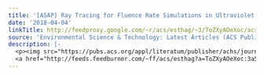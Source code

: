 ```yaml
---
title: '[ASAP] Ray Tracing for Fluence Rate Simulations in Ultraviolet Photoreactors'
date: '2018-04-04'
linkTitle: http://feedproxy.google.com/~r/acs/esthag/~3/ToZXyAOeXoc/acs.est.7b06250
source: 'Environmental Science & Technology: Latest Articles (ACS Publications)'
description: |-
  <p><img src="https://pubs.acs.org/appl/literatum/publisher/achs/journals/content/esthag/0/esthag.ahead-of-print/acs.est.7b06250/20180404/images/medium/es-2017-06250s_0010.gif" alt="TOC Graphic"/></p><div><cite>Environmental Science & Technology</cite></div><div>DOI: 10.1021/acs.est.7b06250</div><div class="feedflare">
  <a href="http://feeds.feedburner.com/~ff/acs/esthag?a=ToZXyAOeXoc:3a5pwObPFwc:yIl2AUoC8zA"><img src="http://feeds.feedburner.com/~ff/acs/esthag?d=yIl2AUoC8zA" border="0"></img></a>
---
```

